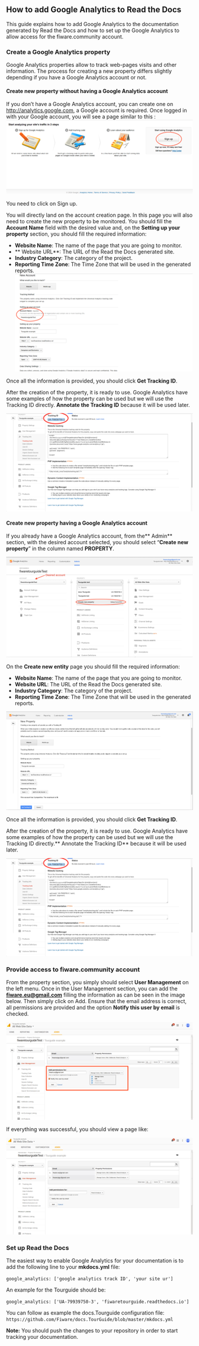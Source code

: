 ## How to add Google Analytics to Read the Docs
This guide explains how to add Google Analytics to the documentation generated by Read the Docs and how to set up the Google Analytics to allow access for the fiware.community account.

### Create a Google Analytics property
Google Analytics properties allow to track web-pages visits and other information. The process for creating a new property differs slightly depending if you have a Google Analytics account or not.

#### Create new property without having a Google Analytics account
If you don’t have a Google Analytics account, you can create one on http://analytics.google.com, a Google account is required. Once logged in with your Google account, you will see a page similar to this :
![](img/Sign_up_analytics.png)


You need to click on Sign up.


You will directly land on the account creation page. In this page you will also need to create the new property to be monitored. You should fill the **Account Name** field with the desired value and, on the **Setting up your property** section, you should fill the required information:

* **Website Name**: The name of the page that you are going to monitor.
* ** Website URL**: The URL of the Read the Docs generated site.
* **Industry Category**: The category of the project.
* **Reporting Time Zone**: The Time Zone that will be used in the generated reports.
![](img/New_account.png)


Once all the information is provided, you should click **Get Tracking ID**.


After the creation of the property, it is ready to use. Google Analytics have some examples of how the property can  be used but we will use the Tracking ID directly. **Annotate the Tracking ID** because it will be used later.

![](img/Tracking_id.png)

#### Create new property having a Google Analytics account

If you already have a Google Analytics account, from the** Admin** section, with the desired account  selected, you should select “**Create new property**” in the column named **PROPERTY**.

![](img/New_property.png)

On the **Create new entity** page you should fill the required information:
* **Website Name**: The name of the page that you are going to monitor.
* **Website URL**: The URL of the Read the Docs generated site.
* **Industry Category**: The category of the project.
* **Reporting Time Zone**: The Time Zone that will be used in the generated reports.

![](img/New_property_data.png)

Once all the information is provided, you should click **Get Tracking ID**.


After the creation of the property, it is ready to use. Google Analytics have some examples of how the property can  be used but we will use the Tracking ID directly.** Annotate the Tracking ID** because it will be used later.

![](img/Tracking_id.png)


### Provide access to fiware.community account

From the property section, you simply should select **User Management** on the left menu. Once in the User Management section, you can add the **fiware.eu@gmail.com** filling the information as can be seen in the image below. Then simply click on Add. Ensure that the email address is correct, all permissions are provided and the option **Notify this user by email** is checked.

![](img/User_managment.png)

If everything was successful, you should view a page like: 

![](img/Fiware_community_added.png)

### Set up Read the Docs

The easiest way to enable Google Analytics for your documentation is to add the following line to your **mkdocs.yml** file:

`google_analytics: ['google analytics track ID', 'your site ur']`

An example for the Tourguide should be:

`google_analytics: ['UA-79939750-3', 'fiwaretourguide.readthedocs.io']`

You can follow as example the docs.Tourguide configuration file: `https://github.com/Fiware/docs.TourGuide/blob/master/mkdocs.yml`

**Note:** You should push the changes to your repository in order to start tracking your documentation.
